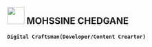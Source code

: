 <h2> <img style="width: 40px" src="https://media1.giphy.com/media/v1.Y2lkPTc5MGI3NjExcjJwYWNnbXRiYXcxMGFqdjJmMGFsajZ3dmd5Ymx0MHl3bnRkMWcwNyZlcD12MV9pbnRlcm5hbF9naWZfYnlfaWQmY3Q9Zw/RbDKaczqWovIugyJmW/giphy.gif"> MOHSSINE CHEDGANE</h2>

**`Digital Craftsman(Developer/Content Creartor)`**
